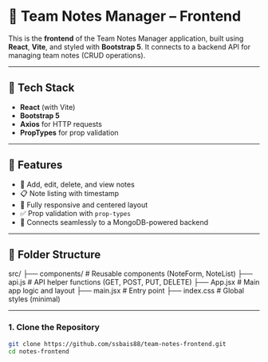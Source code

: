 # 📝 Team Notes Manager – Frontend

This is the **frontend** of the Team Notes Manager application, built using **React**, **Vite**, and styled with **Bootstrap 5**. It connects to a backend API for managing team notes (CRUD operations).

---

## 🚀 Tech Stack

- **React** (with Vite)
- **Bootstrap 5**
- **Axios** for HTTP requests
- **PropTypes** for prop validation

---

## 🧰 Features

- 📝 Add, edit, delete, and view notes
- 📋 Note listing with timestamp
- 🎯 Fully responsive and centered layout
- ✅ Prop validation with `prop-types`
- 🔗 Connects seamlessly to a MongoDB-powered backend

---

## 📁 Folder Structure
src/
├── components/ # Reusable components (NoteForm, NoteList)
├── api.js # API helper functions (GET, POST, PUT, DELETE)
├── App.jsx # Main app logic and layout
├── main.jsx # Entry point
├── index.css # Global styles (minimal)

---

### 1. Clone the Repository

```bash
git clone https://github.com/ssbais88/team-notes-frontend.git
cd notes-frontend